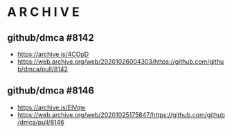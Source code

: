 # A R C H I V E

## github/dmca #8142
+ https://archive.is/4COpD
+ https://web.archive.org/web/20201026004303/https://github.com/github/dmca/pull/8142

## github/dmca #8146
+ https://archive.is/EIVqw
+ https://web.archive.org/web/20201025175847/https://github.com/github/dmca/pull/8146
